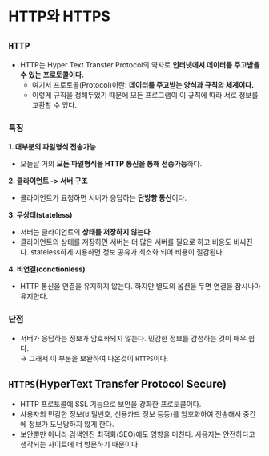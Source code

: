# HTTP와 HTTPS

## `HTTP`

- HTTP는 Hyper Text Transfer Protocol의 약자로 **인터넷에서 데이터를 주고받을 수 있는 프로토콜이다.**
  - 여기서 프로토콜(Protocol)이란: **데이터를 주고받는 양식과 규칙의 체계이다.**
  - 이렇게 규칙을 정해두었기 때문에 모든 프로그램이 이 규칙에 따라 서로 정보를 교환할 수 있다.

### 특징

**1. 대부분의 파일형식 전송가능**

- 오늘날 거의 **모든 파일형식을 HTTP 통신을 통해 전송가능**하다.

**2. 클라이언트 -> 서버 구조**

- 클라이언트가 요청하면 서버가 응답하는 **단방향 통신**이다.

**3. 무상태(stateless)**

- 서버는 클라이언트의 **상태를 저장하지 않는다.**
- 클라이언트의 상태를 저장하면 서버는 더 많은 서버를 필요로 하고 비용도 비싸진다. stateless하게 시용하면 정보 공유가 최소화 되어 비용이 절감된다.

**4. 비연결(conctionless)**

- HTTP 통신을 연결을 유지하지 않는다. 하지만 별도의 옵션을 두면 연결을 잠시나마 유지한다.

### 단점

- 서버가 응답하는 정보가 암호화되지 않는다. 민감한 정보를 감청하는 것이 매우 쉽다.  
  &rarr; 그래서 이 부분을 보완하여 나온것이 `HTTPS`이다.

## `HTTPS`(HyperText Transfer Protocol Secure)

- HTTP 프로토콜에 SSL 기능으로 보안을 강화한 프로토콜이다.
- 사용자의 민감한 정보(비밀번호, 신용카드 정보 등등)를 암호화하여 전송해서 중간에 정보가 도난당하지 않게 한다.
- 보안뿐만 아니라 검색엔진 최적화(SEO)에도 영향을 미친다. 사용자는 안전하다고 생각되는 사이트에 더 방문하기 때문이다.
